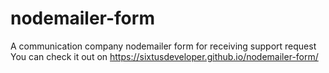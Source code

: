 # nodemailer-form
A communication company nodemailer form for receiving support request 
You can check it out on https://sixtusdeveloper.github.io/nodemailer-form/
